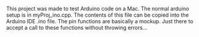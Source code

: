 This project was made to test Arduino code on a Mac. 
The normal arduino setup is in myProj_ino.cpp.
The contents of this file can be copied into the Arduino IDE .ino file.
The pin functions are basically a mockup. Just there to accept a call to these functions without throwing errors...
